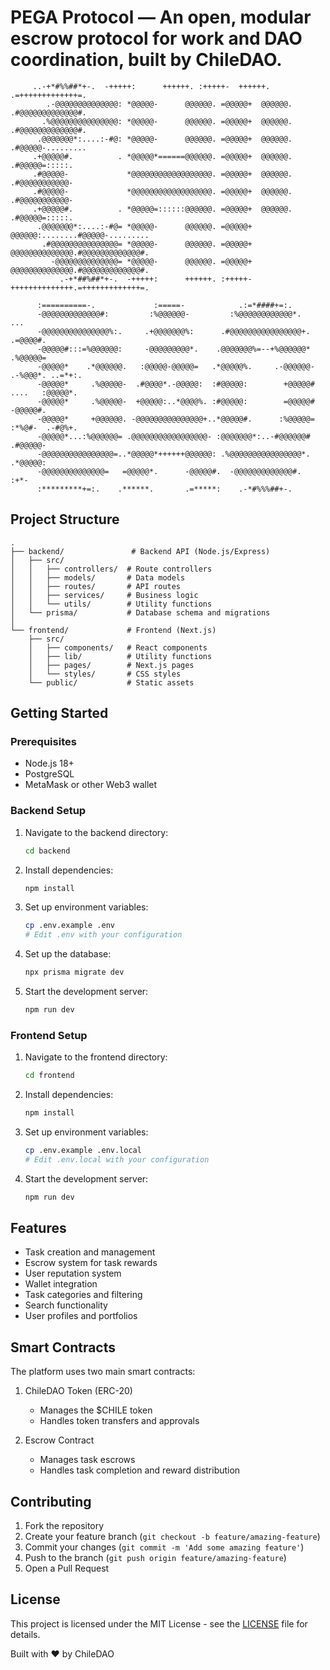 # **PEGA Protocol** — An open, modular escrow protocol for work and DAO coordination, built by ChileDAO.

         ..-+*#%%##*+-.  -+++++:      ++++++. :+++++-  ++++++.       .=+++++++++++++=.
            .-@@@@@@@@@@@@@@: *@@@@@-      @@@@@@. =@@@@@+  @@@@@@.       .#@@@@@@@@@@@@@#.
           .%@@@@@@@@@@@@@@@: *@@@@@-      @@@@@@. =@@@@@+  @@@@@@.       .#@@@@@@@@@@@@@#.
          .@@@@@@@*:....:-#@: *@@@@@-      @@@@@@. =@@@@@+  @@@@@@.       .#@@@@@-.........
         .+@@@@@#.          . *@@@@@*======@@@@@@. =@@@@@+  @@@@@@.       .#@@@@@=:::::.
         .#@@@@@-             *@@@@@@@@@@@@@@@@@@. =@@@@@+  @@@@@@.       .#@@@@@@@@@@@-
         .#@@@@@-             *@@@@@@@@@@@@@@@@@@. =@@@@@+  @@@@@@.       .#@@@@@@@@@@@-
         .+@@@@@#.          . *@@@@@=::::::@@@@@@. =@@@@@+  @@@@@@.       .#@@@@@=:::::.
          .@@@@@@@*:....:-#@= *@@@@@-      @@@@@@. =@@@@@+  @@@@@@:........#@@@@@-.........
           .#@@@@@@@@@@@@@@@= *@@@@@-      @@@@@@. =@@@@@+  @@@@@@@@@@@@@@.#@@@@@@@@@@@@@#.
             -@@@@@@@@@@@@@@= *@@@@@-      @@@@@@. =@@@@@+  @@@@@@@@@@@@@@.#@@@@@@@@@@@@@#.
               .-+*##%##*+-.  -+++++:      ++++++. :+++++-  ++++++++++++++.=+++++++++++++=.

          :==========-.             :=====-            .:=*####+=:.
          -@@@@@@@@@@@@@#:         :%@@@@@@-         :%@@@@@@@@@@@@*.        ...
          -@@@@@@@@@@@@@@@%:.     .+@@@@@@@%:      .#@@@@@@@@@@@@@@@@+.   .=@@@@#.
          -@@@@@#:::=%@@@@@@:     -@@@@@@@@@*.    .@@@@@@@%=--+%@@@@@@*   .%@@@@@=
          -@@@@@*    .*@@@@@@.   :@@@@@-@@@@@=   .*@@@@@%.     .-@@@@@@-  .-%@@@*. ..=*+:.
          -@@@@@*     .%@@@@@-  .#@@@@*.-@@@@@:  :#@@@@@:        +@@@@@#    ....   :@@@@@*.
          -@@@@@*     .%@@@@@-  +@@@@@:..*@@@@%. :#@@@@@:        =@@@@@#           -@@@@@#.
          -@@@@@*     +@@@@@@. -@@@@@@@@@@@@@@@+..*@@@@@#.      :%@@@@@=   :*%@#-  .-#@%+.
          -@@@@@*...:%@@@@@@= .@@@@@@@@@@@@@@@@@- :@@@@@@@*:..-#@@@@@@#   .#@@@@@-
          -@@@@@@@@@@@@@@@@=..*@@@@@*++++++@@@@@@: .%@@@@@@@@@@@@@@@@*.   .*@@@@@:
          -@@@@@@@@@@@@@@=   =@@@@@*.      -@@@@@#.  -@@@@@@@@@@@@@#.       :+*-
          :*********+=:.    .******.       .=*****:    .-*#%%%##+-.

## Project Structure

```
.
├── backend/               # Backend API (Node.js/Express)
│   ├── src/
│   │   ├── controllers/  # Route controllers
│   │   ├── models/       # Data models
│   │   ├── routes/       # API routes
│   │   ├── services/     # Business logic
│   │   └── utils/        # Utility functions
│   └── prisma/           # Database schema and migrations
│
└── frontend/             # Frontend (Next.js)
    ├── src/
    │   ├── components/   # React components
    │   ├── lib/          # Utility functions
    │   ├── pages/        # Next.js pages
    │   └── styles/       # CSS styles
    └── public/           # Static assets
```

## Getting Started

### Prerequisites

- Node.js 18+
- PostgreSQL
- MetaMask or other Web3 wallet

### Backend Setup

1. Navigate to the backend directory:

   ```bash
   cd backend
   ```

2. Install dependencies:

   ```bash
   npm install
   ```

3. Set up environment variables:

   ```bash
   cp .env.example .env
   # Edit .env with your configuration
   ```

4. Set up the database:

   ```bash
   npx prisma migrate dev
   ```

5. Start the development server:
   ```bash
   npm run dev
   ```

### Frontend Setup

1. Navigate to the frontend directory:

   ```bash
   cd frontend
   ```

2. Install dependencies:

   ```bash
   npm install
   ```

3. Set up environment variables:

   ```bash
   cp .env.example .env.local
   # Edit .env.local with your configuration
   ```

4. Start the development server:
   ```bash
   npm run dev
   ```

## Features

- Task creation and management
- Escrow system for task rewards
- User reputation system
- Wallet integration
- Task categories and filtering
- Search functionality
- User profiles and portfolios

## Smart Contracts

The platform uses two main smart contracts:

1. ChileDAO Token (ERC-20)

   - Manages the $CHILE token
   - Handles token transfers and approvals

2. Escrow Contract
   - Manages task escrows
   - Handles task completion and reward distribution

## Contributing

1. Fork the repository
2. Create your feature branch (`git checkout -b feature/amazing-feature`)
3. Commit your changes (`git commit -m 'Add some amazing feature'`)
4. Push to the branch (`git push origin feature/amazing-feature`)
5. Open a Pull Request

## License

This project is licensed under the MIT License - see the [LICENSE](LICENSE) file for details.

Built with ❤️ by ChileDAO
